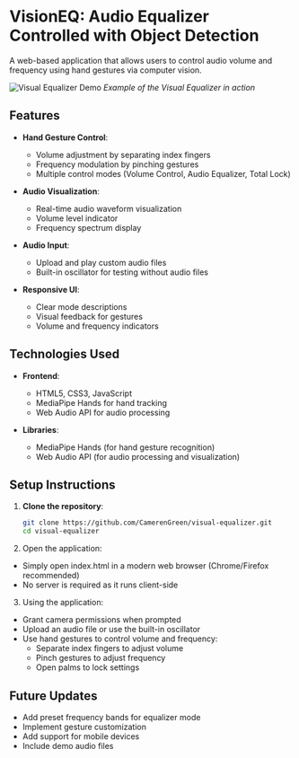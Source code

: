 # VisionEQ: Audio Equalizer Controlled with Object Detection  

A web-based application that allows users to control audio volume and frequency using hand gestures via computer vision.

![Visual Equalizer Demo](demo.gif) *Example of the Visual Equalizer in action*

## Features

- **Hand Gesture Control**:
  - Volume adjustment by separating index fingers
  - Frequency modulation by pinching gestures
  - Multiple control modes (Volume Control, Audio Equalizer, Total Lock)

- **Audio Visualization**:
  - Real-time audio waveform visualization
  - Volume level indicator
  - Frequency spectrum display

- **Audio Input**:
  - Upload and play custom audio files
  - Built-in oscillator for testing without audio files

- **Responsive UI**:
  - Clear mode descriptions
  - Visual feedback for gestures
  - Volume and frequency indicators

## Technologies Used

- **Frontend**:
  - HTML5, CSS3, JavaScript
  - MediaPipe Hands for hand tracking
  - Web Audio API for audio processing

- **Libraries**:
  - MediaPipe Hands (for hand gesture recognition)
  - Web Audio API (for audio processing and visualization)

## Setup Instructions

1. **Clone the repository**:
   ```bash
   git clone https://github.com/CamerenGreen/visual-equalizer.git
   cd visual-equalizer
2. Open the application:
  - Simply open index.html in a modern web browser (Chrome/Firefox recommended)
  - No server is required as it runs client-side
3. Using the application:
  - Grant camera permissions when prompted
  - Upload an audio file or use the built-in oscillator
  - Use hand gestures to control volume and frequency:
    - Separate index fingers to adjust volume
    - Pinch gestures to adjust frequency
    - Open palms to lock settings

## Future Updates
- Add preset frequency bands for equalizer mode
- Implement gesture customization
- Add support for mobile devices
- Include demo audio files




